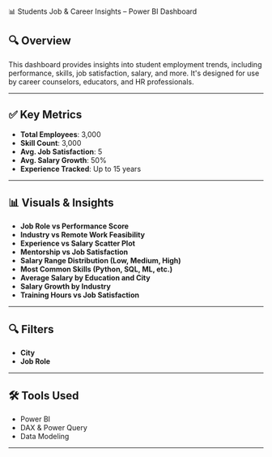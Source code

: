 📊 Students Job & Career Insights – Power BI Dashboard

## 🔍 Overview

This dashboard provides insights into student employment trends, including performance, skills, job satisfaction, salary, and more. It's designed for use by career counselors, educators, and HR professionals.

---

## ✅ Key Metrics

* **Total Employees**: 3,000
* **Skill Count**: 3,000
* **Avg. Job Satisfaction**: 5
* **Avg. Salary Growth**: 50%
* **Experience Tracked**: Up to 15 years

---

## 📊 Visuals & Insights

* **Job Role vs Performance Score**
* **Industry vs Remote Work Feasibility**
* **Experience vs Salary Scatter Plot**
* **Mentorship vs Job Satisfaction**
* **Salary Range Distribution (Low, Medium, High)**
* **Most Common Skills (Python, SQL, ML, etc.)**
* **Average Salary by Education and City**
* **Salary Growth by Industry**
* **Training Hours vs Job Satisfaction**

---

## 🔍 Filters

* **City**
* **Job Role**

---

## 🛠 Tools Used

* Power BI
* DAX & Power Query
* Data Modeling

---
